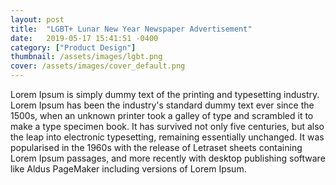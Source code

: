 ```yaml
---
layout: post
title:  "LGBT+ Lunar New Year Newspaper Advertisement"
date:   2019-05-17 15:41:51 -0400
category: ["Product Design"]
thumbnail: /assets/images/lgbt.png
cover: /assets/images/cover_default.png
---
```

Lorem Ipsum is simply dummy text of the printing and typesetting industry. Lorem Ipsum has been the industry's standard dummy text ever since the 1500s, when an unknown printer took a galley of type and scrambled it to make a type specimen book. It has survived not only five centuries, but also the leap into electronic typesetting, remaining essentially unchanged. It was popularised in the 1960s with the release of Letraset sheets containing Lorem Ipsum passages, and more recently with desktop publishing software like Aldus PageMaker including versions of Lorem Ipsum.
